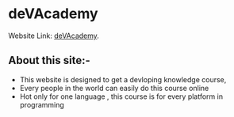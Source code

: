 # deVAcademy

Website Link: [deVAcademy](https://dev-academydotcom.netlify.app/).

## About this site:-

* This website is designed to get a devloping knowledge course,
* Every people in the world can easily do this course online
* Hot only for one language , this course is for every platform in programming